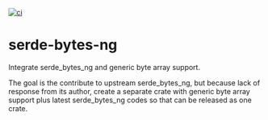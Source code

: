 [![ci](https://github.com/so-schen/serde-bytes-ng/actions/workflows/ci.yml/badge.svg)](https://github.com/so-schen/serde-bytes-ng/actions/workflows/ci.yml)

# serde-bytes-ng
Integrate serde_bytes_ng and generic byte array support.

The goal is the contribute to upstream serde_bytes_ng, but because lack of response from its author, 
create a separate crate with generic byte array support plus latest serde_bytes_ng codes so that can
be released as one crate.